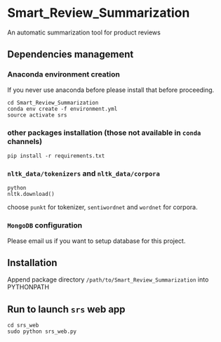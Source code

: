 # Smart_Review_Summarization
An automatic summarization tool for product reviews

## Dependencies management

### Anaconda environment creation
If you never use anaconda before please install that before proceeding.
```
cd Smart_Review_Summarization
conda env create -f environment.yml
source activate srs
```

### other packages installation (those not available in `conda` channels)
```
pip install -r requirements.txt
```

### `nltk_data/tokenizers` and `nltk_data/corpora`
```
python
nltk.download()
```
choose `punkt` for tokenizer, `sentiwordnet` and `wordnet` for corpora.

### `MongoDB` configuration
Please email us if you want to setup database for this project.

## Installation
Append package directory `/path/to/Smart_Review_Summarization` into PYTHONPATH

## Run to launch `srs` web app
```
cd srs_web
sudo python srs_web.py
```
